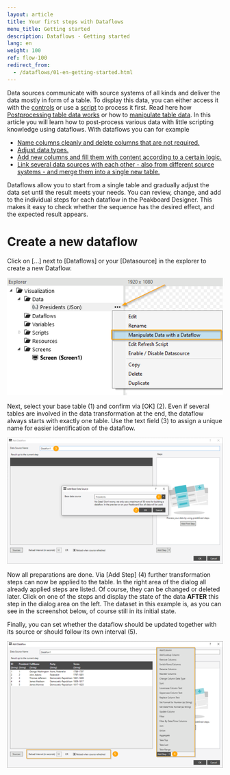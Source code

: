 ```yaml
---
layout: article
title: Your first steps with Dataflows 
menu_title: Getting started
description: Dataflows - Getting started
lang: en
weight: 100
ref: flow-100
redirect_from:
  - /dataflows/01-en-getting-started.html
---
```

Data sources communicate with source systems of all kinds and deliver the data mostly in form of a table. 
To display this data, you can either access it with the [controls](/controls/en-general-properties.html) or use a [script](/scripting/de-script-engine.html) to process it first. 
Read here how [Postprocessing table data works](/scripting/en-table-data.html) or how to [manipulate table data](/scripting/en-manipulating-table-data.html). 
In this article you will learn how to post-process various data with little scripting knowledge using dataflows. 
With dataflows you can for example 
 
* [Name columns cleanly and delete columns that are not required.](https://help.peakboard.com/dataflows/en-adding-deleting-changing-columns.html#:~:text=Remove%20Columns%20-%20Deletes%20columns)
* [Adjust data types.](https://help.peakboard.com/dataflows/en-adding-deleting-changing-columns.html#:~:text=is%20self-explanatory.-,Change%20data%20Type,-You%20can%20use)
* [Add new columns and fill them with content according to a certain logic.](/dataflows/en-adding-deleting-changing-columns.html)
* [Link several data sources with each other - also from different source systems - and merge them into a single new table.](/dataflows/en-joining-data.html)

Dataflows allow you to start from a single table and gradually adjust the data set until the result meets your needs. 
You can review, change, and add to the individual steps for each dataflow in the Peakboard Designer. 
This makes it easy to check whether the sequence has the desired effect, and the expected result appears. 

# Create a new dataflow

Click on [...] next to [Dataflows] or your [Datasource] in the explorer to create a new Dataflow. 

![Create a new flow](/assets/images/dataflows/getting-started/dataflows-create.png)

Next, select your base table (1) and confirm via [OK] (2). Even if several tables are involved in the data transformation at the end, the dataflow always starts with exactly one table. 
Use the text field (3) to assign a unique name for easier identification of the dataflow.

![select main table](/assets/images/dataflows/getting-started/dataflows-maindialog-01.png)

Now all preparations are done. 
Via [Add Step] (4) further transformation steps can now be applied to the table. 
In the right area of the dialog all already applied steps are listed. 
Of course, they can be changed or deleted later. 
Click on one of the steps and display the state of the data **AFTER** this step in the dialog area on the left. 
The dataset in this example is, as you can see in the screenshot below, of course still in its initial state.  

Finally, you can set whether the dataflow should be updated together with its source or should follow its own interval (5).

![select main table](/assets/images/dataflows/getting-started/dataflows-maindialog-02.png)

